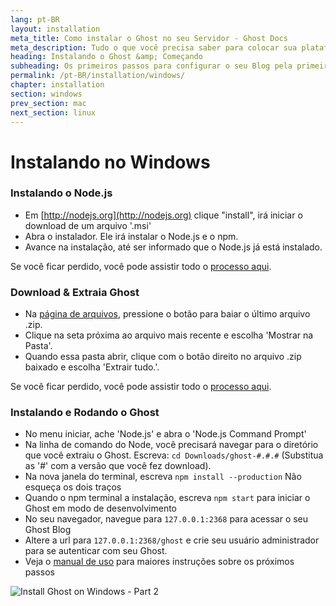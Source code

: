 ```yaml
---
lang: pt-BR
layout: installation
meta_title: Como instalar o Ghost no seu Servidor - Ghost Docs
meta_description: Tudo o que você precisa saber para colocar sua plataforma Ghost funcionando no seu ambiente local, ou em um ambiente remoto.
heading: Instalando o Ghost &amp; Começando
subheading: Os primeiros passos para configurar o seu Blog pela primeira vez.
permalink: /pt-BR/installation/windows/
chapter: installation
section: windows
prev_section: mac
next_section: linux
---
```


# Instalando no Windows <a id="install-windows"></a>

### Instalando o Node.js

*   Em [http://nodejs.org](http://nodejs.org) clique "install", irá iniciar o download de um arquivo '.msi'
*   Abra o instalador. Ele irá instalar o Node.js e o npm.
*   Avance na instalação, até ser informado que o Node.js já está instalado.

Se você ficar perdido, você pode assistir todo o [processo aqui](https://s3-eu-west-1.amazonaws.com/ghost-website-cdn/install-node-win.gif "Install node on Windows").

### Download & Extraia Ghost

*   Na [página de arquivos](https://ghost.org/download/), pressione o botão para baiar o último arquivo .zip.
*   Clique na seta próxima ao arquivo mais recente e escolha 'Mostrar na Pasta'.
*   Quando essa pasta abrir, clique com o botão direito no arquivo .zip baixado e escolha 'Extrair tudo.'.

Se você ficar perdido, você pode assistir todo o [processo aqui](https://s3-eu-west-1.amazonaws.com/ghost-website-cdn/install-ghost-win.gif "Install Ghost on Windows Part 1").

### Instalando e Rodando o Ghost

*   No menu iniciar, ache 'Node.js' e abra o 'Node.js Command Prompt'
*   Na linha de comando do Node, você precisará navegar para o diretório que você extraiu o Ghost. Escreva: `cd Downloads/ghost-#.#.#` (Substitua as '#' com a versão que você fez download).
*   Na nova janela do terminal, escreva `npm install --production` <span class="note">Não esqueça os dois traços</span>
*   Quando o npm terminal a instalação, escreva `npm start` para iniciar o Ghost em modo de desenvolvimento
*   No seu navegador, navegue para <code class="path">127.0.0.1:2368</code> para acessar o seu Ghost Blog
*   Altere a url para <code class="path">127.0.0.1:2368/ghost</code> e crie seu usuário administrador para se autenticar com seu Ghost.
*   Veja o [manual de uso](/usage) para maiores instruções sobre os próximos passos

![](https://s3-eu-west-1.amazonaws.com/ghost-website-cdn/install-ghost-win-2.gif "Install Ghost on Windows - Part 2")
